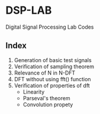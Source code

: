 # DSP-LAB
Digital Signal Processing Lab Codes

## Index
1. Generation of basic test signals
2. Verification of sampling theorem
3. Relevance of N in N-DFT
4. DFT without using fft() function
5. Verification of properties of dft
    - Linearity
    - Parseval's theorem
    - Convolution propety
